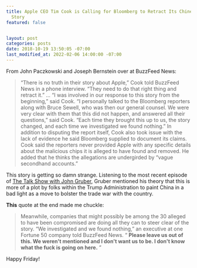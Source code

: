 ```yaml
---
title: Apple CEO Tim Cook is Calling for Bloomberg to Retract Its Chinese Spy Chip
  Story
featured: false


layout: post
categories: posts
date: 2018-10-19 13:50:05 -07:00
last_modified_at: 2022-02-06 14:00:00 -07:00
---
```


From John Paczkowski and Joseph Bernstein over at BuzzFeed News:

>  “There is no truth in their story about Apple,” Cook told BuzzFeed News in a phone interview. “They need to do that right thing and retract it.”
> …
>  “I was involved in our response to this story from the beginning,” said Cook.
> “I personally talked to the Bloomberg reporters along with Bruce Sewell, who was then our general counsel. We were very clear with them that this did not happen, and answered all their questions,” said Cook. “Each time they brought this up to us, the story changed, and each time we investigated we found nothing.”
> In addition to disputing the report itself, Cook also took issue with the lack of evidence he said Bloomberg supplied to document its claims. Cook said the reporters never provided Apple with any specific details about the malicious chips it is alleged to have found and removed. He added that he thinks the allegations are undergirded by “vague secondhand accounts.”

This story is getting so damn strange. Listening to the most recent episode of [The Talk Show with John Gruber](https://daringfireball.net/thetalkshow/2018/10/16/ep-231), Gruber mentioned his theory that this is more of a plot by folks within the Trump Administration to paint China in a bad light as a move to bolster the trade war with the country.

**This** quote at the end made me chuckle:

> Meanwhile, companies that might possibly be among the 30 alleged to have been compromised are doing all they can to steer clear of the story. “We investigated and we found nothing,” an executive at one Fortune 50 company told BuzzFeed News. “ **Please leave us out of this. We weren't mentioned and I don't want us to be. I don't know what the fuck is going on here.** ”

Happy Friday!

